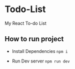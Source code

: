 # Todo-List
My React To-do List

## How to run project

- Install Dependencies
```npm i```

- Run Dev server
```npm run dev```
